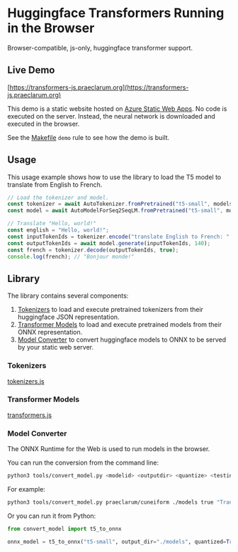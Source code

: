 # Huggingface Transformers Running in the Browser

Browser-compatible, js-only, huggingface transformer support.


## Live Demo

[https://transformers-js.praeclarum.org](https://transformers-js.praeclarum.org)

This demo is a static website hosted on [Azure Static Web Apps](https://azure.microsoft.com/en-us/services/app-service/static/).
No code is executed on the server. Instead, the neural network is downloaded and executed in the browser.

See the [Makefile](Makefile) `demo` rule to see how the demo is built.


## Usage

This usage example shows how to use the library to load the T5 model to translate from English to French.

```js
// Load the tokenizer and model.
const tokenizer = await AutoTokenizer.fromPretrained("t5-small", models_path="/models");
const model = await AutoModelForSeq2SeqLM.fromPretrained("t5-small", models_path="/models");

// Translate "Hello, world!"
const english = "Hello, world!";
const inputTokenIds = tokenizer.encode("translate English to French: " + english);
const outputTokenIds = await model.generate(inputTokenIds, 140);
const french = tokenizer.decode(outputTokenIds, true);
console.log(french); // "Bonjour monde!"
```


## Library

The library contains several components:

1. [Tokenizers](#tokenizers) to load and execute pretrained tokenizers from their huggingface JSON representation.
2. [Transformer Models](#transformer-models) to load and execute pretrained models from their ONNX representation.
3. [Model Converter](#model-converter) to convert huggingface models to ONNX to be served by your static web server.


### Tokenizers

[tokenizers.js](src/tokenizers.js)


### Transformer Models

[transformers.js](src/transformers.js)


### Model Converter

The ONNX Runtime for the Web is used to run models in the browser.

You can run the conversion from the command line:

```bash
python3 tools/convert_model.py <modelid> <outputdir> <quantize> <testinput>
```

For example:

```bash
python3 tools/convert_model.py praeclarum/cuneiform ./models true "Translate Akkadian to English: lugal"
```

Or you can run it from Python:

```python
from convert_model import t5_to_onnx

onnx_model = t5_to_onnx("t5-small", output_dir="./models", quantized=True)
```
